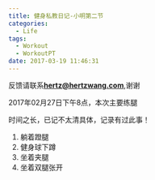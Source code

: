 ```yaml
---
title: 健身私教日记-小明第二节
categories:
  - Life
tags:
  - Workout
  - WorkoutPT
date: 2017-03-19 11:46:31
---
```


反馈请联系[**hertz@hertzwang.com**](mailto:hertz@hertzwang.com),谢谢

2017年02月27日下午8点，本次主要练腿

时间之长，已记不太清具体，记录有过此事！

1. 躺着蹬腿
2. 健身球下蹲
3. 坐着夹腿
4. 坐着双腿张开